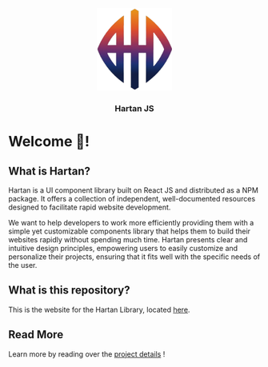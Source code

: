 <p align="center">
  <a href="https://hartan.netlify.app">
    <img src="/public/hartan.png" alt="Hartan Logo" width="150" height="165">
  </a>
</p>

<h3 align="center">Hartan JS</h3>

# Welcome 👋!

## What is Hartan?

Hartan is a UI component library built on React JS and distributed as a NPM package. It offers a collection of independent, well-documented resources designed to facilitate rapid website development.

We want to help developers to work more efficiently providing them with a simple yet customizable components library that helps them to build their websites rapidly without spending much time. Hartan presents clear and intuitive design principles, empowering users to easily customize and personalize their projects, ensuring that it fits well with the specific needs of the user.

## What is this repository?

This is the website for the Hartan Library, located [here](https://hartan.netlify.app).

## Read More

Learn more by reading over the [project details](https://github.com/hardiksinghmaurya/react-hartan) !
